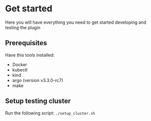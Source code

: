 # Get started
Here you will have everything you need to get started developing and testing the plugin

## Prerequisites

Have this tools installed:
- Docker
- kubectl
- kind
- argo (version v3.3.0-rc7)
- make

## Setup testing cluster

Run the following script: `./setup_cluster.sh`
